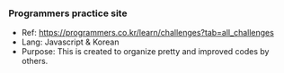 ### Programmers practice site

- Ref: https://programmers.co.kr/learn/challenges?tab=all_challenges
- Lang: Javascript & Korean
- Purpose: This is created to organize pretty and improved codes by others.

